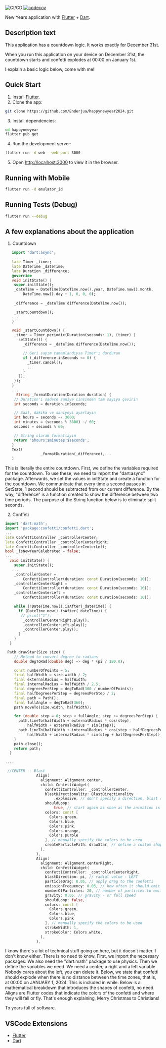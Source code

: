 
![CI/CD](https://github.com/dominicarrojado/hashtag-interactive-valentines-day-card-app/workflows/CI/CD/badge.svg) [![codecov](https://codecov.io/github/dominicarrojado/hashtag-interactive-valentines-day-card-app/branch/develop/graph/badge.svg?token=V5QRH2QTM4)](https://codecov.io/github/dominicarrojado/hashtag-interactive-valentines-day-card-app)

New Years application with [Flutter](https://flutter.dev/) + [Dart](https://www.dart.dev/).

## Description text
This application has a countdown logic. It works exactly for December 31st.

When you run this application on your device on December 31st, the countdown starts and confetti explodes at 00:00 on January 1st.

I explain a basic logic below, come with me!

## Quick Start

1. Install [Flutter](https://flutter.dev/).
2. Clone the app:

```bash
git clone https://github.com/Enderjua/happynewyear2024.git
```

3. Install dependencies:

```bash
cd happynewyear
flutter pub get
```

4. Run the development server:

```bash
flutter run -d web --web-port 3000
```

5. Open [http://localhost:3000](http://localhost:3000) to view it in the browser.

## Running with Mobile

```bash
flutter run -d emulator_id
```

## Running Tests (Debug)

```bash
flutter run --debug
```

## A few explanations about the application

1. Countdown
```dart
   import 'dart:async';
   ...
   late Timer _timer;
   late DateTime _dateTime;
   late Duration _difference;
   @override
   void initState() {
    super.initState();
    _dateTime = DateTime(DateTime.now().year, DateTime.now().month,
        DateTime.now().day + 1, 0, 0, 0);
        
    _difference = _dateTime.difference(DateTime.now());

    _startCountdown();
   ...
   }

   void _startCountdown() {
    _timer = Timer.periodic(Duration(seconds: 1), (timer) {
      setState(() {
        _difference = _dateTime.difference(DateTime.now());

        // Geri sayım tamamlandıysa Timer'ı durdurun
        if (_difference.inSeconds <= 0) {
          _timer.cancel();
          ...
        }
      });
    });
   }
   ...
     String _formatDuration(Duration duration) {
    // Duration'ı sadece saniye cinsinden tam sayıya çevirin
    int seconds = duration.inSeconds;

    // Saat, dakika ve saniyeyi ayarlayın
    int hours = seconds ~/ 3600;
    int minutes = (seconds % 3600) ~/ 60;
    seconds = seconds % 60;

    // String olarak formatlayın
    return '$hours:$minutes:$seconds';
   }
   Text(
                _formatDuration(_difference),...
   )
```

This is literally the entire countdown. First, we define the variables required for the countdown. To use these, we need to import the "dart:async" package. Afterwards, we set the values ​​in initState and create a function for the countdown. We communicate that every time a second passes in SetState, 1 second should be subtracted from our current difference. By the way, "difference" is a function created to show the difference between two time periods. The purpose of the String function below is to eliminate split seconds.

2. Conffeti
```dart
import 'dart:math';
import 'package:confetti/confetti.dart';
...
late ConfettiController _controllerCenter;
late ConfettiController _controllerCenterRight;
late ConfettiController _controllerCenterLeft;
bool _isNewYearCelebrated = false;
...
  void initState() {
    super.initState();
   ...
    _controllerCenter =
        ConfettiController(duration: const Duration(seconds: 10));
    _controllerCenterRight =
        ConfettiController(duration: const Duration(seconds: 10));
    _controllerCenterLeft =
        ConfettiController(duration: const Duration(seconds: 10));

    while (!DateTime.now().isAfter(_dateTime)) {
      if (DateTime.now().isAfter(_dateTime)) {
       // print("1");
        _controllerCenterRight.play();
        _controllerCenterLeft.play();
        _controllerCenter.play();
      }
    }
  }

 Path drawStar(Size size) {
    // Method to convert degree to radians
    double degToRad(double deg) => deg * (pi / 180.0);

    const numberOfPoints = 5;
    final halfWidth = size.width / 2;
    final externalRadius = halfWidth;
    final internalRadius = halfWidth / 2.5;
    final degreesPerStep = degToRad(360 / numberOfPoints);
    final halfDegreesPerStep = degreesPerStep / 2;
    final path = Path();
    final fullAngle = degToRad(360);
    path.moveTo(size.width, halfWidth);

    for (double step = 0; step < fullAngle; step += degreesPerStep) {
      path.lineTo(halfWidth + externalRadius * cos(step),
          halfWidth + externalRadius * sin(step));
      path.lineTo(halfWidth + internalRadius * cos(step + halfDegreesPerStep),
          halfWidth + internalRadius * sin(step + halfDegreesPerStep));
    }
    path.close();
    return path;
  }

....

 //CENTER -- Blast
              Align(
                alignment: Alignment.center,
                child: ConfettiWidget(
                  confettiController: _controllerCenter,
                  blastDirectionality: BlastDirectionality
                      .explosive, // don't specify a direction, blast randomly
                  shouldLoop:
                      true, // start again as soon as the animation is finished
                  colors: const [
                    Colors.green,
                    Colors.blue,
                    Colors.pink,
                    Colors.orange,
                    Colors.purple
                  ], // manually specify the colors to be used
                  createParticlePath: drawStar, // define a custom shape/path.
                ),
              ),
              Align(
                alignment: Alignment.centerRight,
                child: ConfettiWidget(
                  confettiController: _controllerCenterRight,
                  blastDirection: pi, // radial value - LEFT
                  particleDrag: 0.05, // apply drag to the confetti
                  emissionFrequency: 0.05, // how often it should emit
                  numberOfParticles: 20, // number of particles to emit
                  gravity: 0.05, // gravity - or fall speed
                  shouldLoop: false,
                  colors: const [
                    Colors.green,
                    Colors.blue,
                    Colors.pink
                  ], // manually specify the colors to be used
                  strokeWidth: 1,
                  strokeColor: Colors.white,
                ),
              ),

```
I know there's a lot of technical stuff going on here, but it doesn't matter. I don't know either. There is no need to know.
First, we import the necessary packages. We also need the "dart:math" package to use physics.
Then we define the variables we need. We need a center, a right and a left variable. Nobody cares about the left, you can delete it.
Below, we state that confetti should explode when there is no distance between the time zones, that is, at 00:00 on JANUARY 1, 2024. This is included in while.
Below is a mathematical breakdown that introduces the shapes of confetti, no need. Aligns are Flutter codes that indicate the colors of the confetti and where they will fall or fly. That's enough explaining, Merry Christmas to Christians!

To years full of software.

## VSCode Extensions

- [Flutter](https://marketplace.visualstudio.com/items?itemName=Dart-Code.flutter)
- [Dart](https://marketplace.visualstudio.com/items?itemName=Dart-Code.dart-code)
